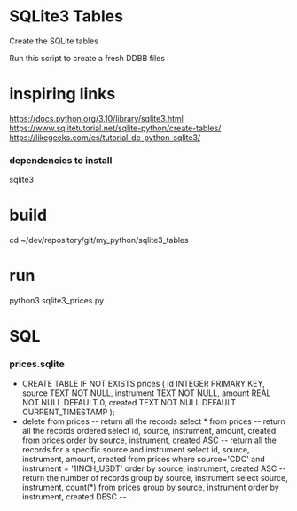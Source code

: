 # SQLite3 Tables
Create the SQLite tables

Run this script to create a fresh DDBB files

# inspiring links
https://docs.python.org/3.10/library/sqlite3.html
https://www.sqlitetutorial.net/sqlite-python/create-tables/
https://likegeeks.com/es/tutorial-de-python-sqlite3/

### dependencies to install
sqlite3

# build
cd ~/dev/repository/git/my_python/sqlite3_tables

# run
python3 sqlite3_prices.py

# SQL
### prices.sqlite
* CREATE TABLE IF NOT EXISTS prices (
                           id INTEGER PRIMARY KEY,
                           source TEXT NOT NULL,
                           instrument TEXT NOT NULL,
                           amount REAL NOT NULL DEFAULT 0,
                           created TEXT NOT NULL DEFAULT CURRENT_TIMESTAMP
);
* delete from prices
-- return all the records
select * from prices
-- return all the records ordered
 select id,
        source,
        instrument,
        amount,
        created
    from prices 
  order by source, instrument, created ASC
-- return all the records for a specific source and instrument
 select id,
        source,
        instrument,
        amount,
        created
    from prices 
   where source='CDC'
     and instrument = '1INCH_USDT'
   order by source, instrument, created ASC
-- return the number of records group by source, instrument
  select source,
         instrument,
         count(*)
    from prices 
   group by source, instrument
   order by instrument, created DESC
--